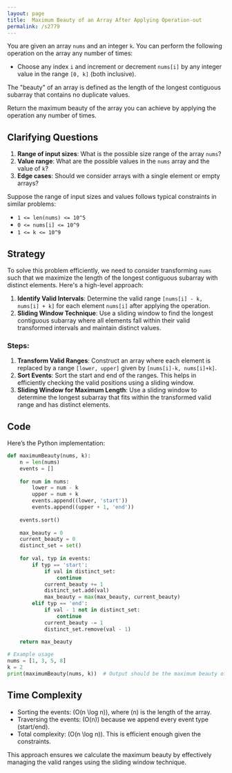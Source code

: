 ```yaml
---
layout: page
title:  Maximum Beauty of an Array After Applying Operation-out
permalink: /s2779
---
```

You are given an array `nums` and an integer `k`. You can perform the following operation on the array any number of times:
- Choose any index `i` and increment or decrement `nums[i]` by any integer value in the range `[0, k]` (both inclusive).

The "beauty" of an array is defined as the length of the longest contiguous subarray that contains no duplicate values.

Return the maximum beauty of the array you can achieve by applying the operation any number of times.

## Clarifying Questions
1. **Range of input sizes**: What is the possible size range of the array `nums`?
2. **Value range**: What are the possible values in the `nums` array and the value of `k`?
3. **Edge cases**: Should we consider arrays with a single element or empty arrays?

Suppose the range of input sizes and values follows typical constraints in similar problems:
- `1 <= len(nums) <= 10^5`
- `0 <= nums[i] <= 10^9`
- `1 <= k <= 10^9`

## Strategy
To solve this problem efficiently, we need to consider transforming `nums` such that we maximize the length of the longest contiguous subarray with distinct elements. Here's a high-level approach:

1. **Identify Valid Intervals**: Determine the valid range `[nums[i] - k, nums[i] + k]` for each element `nums[i]` after applying the operation.
2. **Sliding Window Technique**: Use a sliding window to find the longest contiguous subarray where all elements fall within their valid transformed intervals and maintain distinct values.

### Steps:
1. **Transform Valid Ranges**: Construct an array where each element is replaced by a range `[lower, upper]` given by `[nums[i]-k, nums[i]+k]`.
2. **Sort Events**: Sort the start and end of the ranges. This helps in efficiently checking the valid positions using a sliding window.
3. **Sliding Window for Maximum Length**: Use a sliding window to determine the longest subarray that fits within the transformed valid range and has distinct elements.

## Code
Here’s the Python implementation:

```python
def maximumBeauty(nums, k):
    n = len(nums)
    events = []
    
    for num in nums:
        lower = num - k
        upper = num + k
        events.append((lower, 'start'))
        events.append((upper + 1, 'end'))
    
    events.sort()
    
    max_beauty = 0
    current_beauty = 0
    distinct_set = set()
    
    for val, typ in events:
        if typ == 'start':
            if val in distinct_set:
                continue
            current_beauty += 1
            distinct_set.add(val)
            max_beauty = max(max_beauty, current_beauty)
        elif typ == 'end':
            if val - 1 not in distinct_set:
                continue
            current_beauty -= 1
            distinct_set.remove(val - 1)
    
    return max_beauty

# Example usage
nums = [1, 3, 5, 8]
k = 2
print(maximumBeauty(nums, k))  # Output should be the maximum beauty of the array
```

## Time Complexity
- Sorting the events: \(O(n \log n)\), where \(n\) is the length of the array.
- Traversing the events: \(O(n)\) because we append every event type (start/end).
- Total complexity: \(O(n \log n)\). This is efficient enough given the constraints.

This approach ensures we calculate the maximum beauty by effectively managing the valid ranges using the sliding window technique.